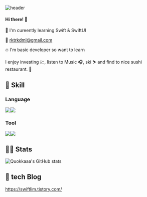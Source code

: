 ![header](https://capsule-render.vercel.app/api?type=rounded&color=ce9852&section=header&text=Quokkaaa's%20github&fontColor=ffffff)


#### Hi there! 👋 
🌱 I'm cureently learning Swift & SwiftUI

📧 rktrkdml@gmail.com

🔥 I'm basic developer so want to learn 

I enjoy investing 💹, listen to Music 🎧, ski ⛷️ and find to nice sushi restaurant. 🍣

## 💪 Skill
### Language
<img src="https://img.shields.io/badge/-iOS-%23000000?logo=Apple&logoColor=white"/><img src="https://img.shields.io/badge/-Swift-orange"/>

### Tool
<img src="https://img.shields.io/badge/-Git-red"/><img src="https://img.shields.io/badge/-Xcode-blue"/>

## 💁‍♂️ Stats
![Quokkaaa's GitHub stats](https://github-readme-stats.vercel.app/api?username=Quokkaaa&&show_icons=true&theme=gruvbox)

## 📝 tech Blog
https://swiftlim.tistory.com/
<!--
**Quokkaaa/Quokkaaa** is a ✨ _special_ ✨ repository because its `README.md` (this file) appears on your GitHub profile.

Here are some ideas to get you started:

- 🔭 I’m currently working on ...
- 🌱 I’m currently learning ...
- 👯 I’m looking to collaborate on ...
- 🤔 I’m looking for help with ...
- 💬 Ask me about ...
- 📫 How to reach me: ...
- 😄 Pronouns: ...
- ⚡ Fun fact: ...
-->
